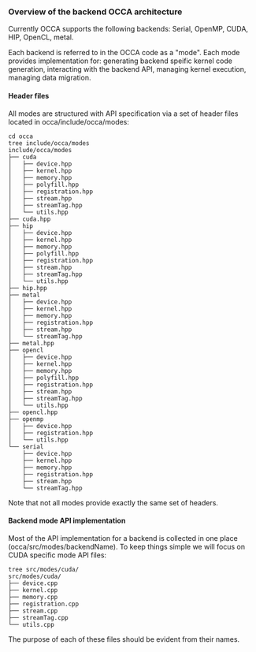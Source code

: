 
### Overview of the backend OCCA architecture

Currently OCCA supports the following backends: Serial, OpenMP, CUDA, HIP, OpenCL, metal.

Each backend is referred to in the OCCA code as a "mode". Each mode provides implementation for: generating backend speific kernel code generation, interacting with the backend API, managing kernel execution, managing data migration.

#### Header files

All modes are structured with API specification via a set of header files located in occa/include/occa/modes:

```
cd occa
tree include/occa/modes
include/occa/modes
├── cuda
│   ├── device.hpp
│   ├── kernel.hpp
│   ├── memory.hpp
│   ├── polyfill.hpp
│   ├── registration.hpp
│   ├── stream.hpp
│   ├── streamTag.hpp
│   └── utils.hpp
├── cuda.hpp
├── hip
│   ├── device.hpp
│   ├── kernel.hpp
│   ├── memory.hpp
│   ├── polyfill.hpp
│   ├── registration.hpp
│   ├── stream.hpp
│   ├── streamTag.hpp
│   └── utils.hpp
├── hip.hpp
├── metal
│   ├── device.hpp
│   ├── kernel.hpp
│   ├── memory.hpp
│   ├── registration.hpp
│   ├── stream.hpp
│   └── streamTag.hpp
├── metal.hpp
├── opencl
│   ├── device.hpp
│   ├── kernel.hpp
│   ├── memory.hpp
│   ├── polyfill.hpp
│   ├── registration.hpp
│   ├── stream.hpp
│   ├── streamTag.hpp
│   └── utils.hpp
├── opencl.hpp
├── openmp
│   ├── device.hpp
│   ├── registration.hpp
│   └── utils.hpp
└── serial
    ├── device.hpp
    ├── kernel.hpp
    ├── memory.hpp
    ├── registration.hpp
    ├── stream.hpp
    └── streamTag.hpp
```

Note that not all modes provide exactly the same set of headers.

#### Backend mode API implementation

Most of the API implementation for a backend is collected in one place (occa/src/modes/backendName). To keep things simple we will focus on CUDA specific mode API files:

```
tree src/modes/cuda/
src/modes/cuda/
├── device.cpp
├── kernel.cpp
├── memory.cpp
├── registration.cpp
├── stream.cpp
├── streamTag.cpp
└── utils.cpp
```

The purpose of each of these files should be evident from their names.
